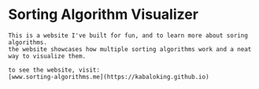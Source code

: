 # Sorting Algorithm Visualizer
	This is a website I've built for fun, and to learn more about soring algorithms.
	the website showcases how multiple sorting algorithms work and a neat way to visualize them.
	
	to see the website, visit:
	[www.sorting-algorithms.me](https://kabaloking.github.io)
